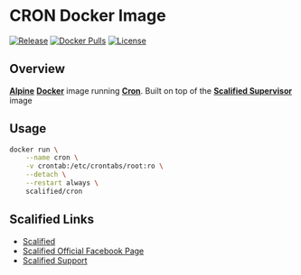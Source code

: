 # CRON Docker Image

[![Release](https://img.shields.io/github/v/release/Scalified/docker-cron?style=flat-square)](https://github.com/Scalified/docker-cron/releases/latest)
[![Docker Pulls](https://img.shields.io/docker/pulls/scalified/cron.svg)](https://hub.docker.com/r/scalified/cron)
[![License](https://img.shields.io/badge/License-MIT-yellow.svg)](https://github.com/Scalified/docker-cron/blob/master/LICENSE)

## Overview

[**Alpine**](https://www.alpinelinux.org/) [**Docker**](https://www.docker.com/) image running [**Cron**](https://en.wikipedia.org/wiki/Cron).
Built on top of the [**Scalified Supervisor**](https://github.com/Scalified/docker-supervisor) image

## Usage

```bash
docker run \
    --name cron \
    -v crontab:/etc/crontabs/root:ro \
    --detach \
    --restart always \
    scalified/cron
```

## Scalified Links

* [Scalified](http://www.scalified.com)
* [Scalified Official Facebook Page](https://www.facebook.com/scalified)
* <a href="mailto:info@scalified.com?subject=[Docker Alpine Cron]: Proposals And Suggestions">Scalified Support</a>


